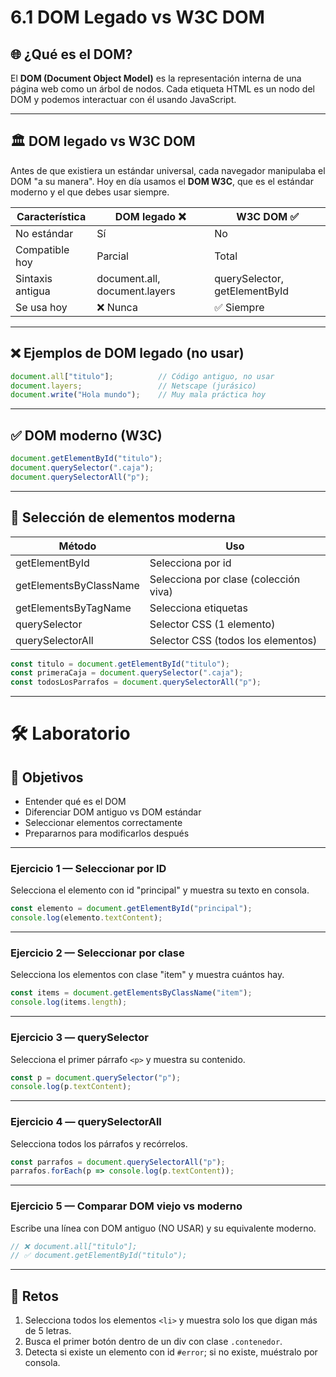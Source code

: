 # 6.1 DOM Legado vs W3C DOM

## 🌐 ¿Qué es el DOM?

El **DOM (Document Object Model)** es la representación interna de una página web como un árbol de nodos. Cada etiqueta HTML es un nodo del DOM y podemos interactuar con él usando JavaScript.

---

## 🏛️ DOM legado vs W3C DOM

Antes de que existiera un estándar universal, cada navegador manipulaba el DOM "a su manera". Hoy en día usamos el **DOM W3C**, que es el estándar moderno y el que debes usar siempre.

| Característica   | DOM legado ❌                  | W3C DOM ✅                     |
| ---------------- | ----------------------------- | ----------------------------- |
| No estándar      | Sí                            | No                            |
| Compatible hoy   | Parcial                       | Total                         |
| Sintaxis antigua | document.all, document.layers | querySelector, getElementById |
| Se usa hoy       | ❌ Nunca                       | ✅ Siempre                     |

---

## ❌ Ejemplos de DOM legado (no usar)

```js
document.all["titulo"];          // Código antiguo, no usar
document.layers;                 // Netscape (jurásico)
document.write("Hola mundo");    // Muy mala práctica hoy
```

---

## ✅ DOM moderno (W3C)

```js
document.getElementById("titulo");
document.querySelector(".caja");
document.querySelectorAll("p");
```

---

## 🧭 Selección de elementos moderna

| Método                 | Uso                                   |
| ---------------------- | ------------------------------------- |
| getElementById         | Selecciona por id                     |
| getElementsByClassName | Selecciona por clase (colección viva) |
| getElementsByTagName   | Selecciona etiquetas                  |
| querySelector          | Selector CSS (1 elemento)             |
| querySelectorAll       | Selector CSS (todos los elementos)    |

```js
const titulo = document.getElementById("titulo");
const primeraCaja = document.querySelector(".caja");
const todosLosParrafos = document.querySelectorAll("p");
```

---

# 🛠 Laboratorio

## 🎯 Objetivos

* Entender qué es el DOM
* Diferenciar DOM antiguo vs DOM estándar
* Seleccionar elementos correctamente
* Prepararnos para modificarlos después

---

### Ejercicio 1 — Seleccionar por ID

Selecciona el elemento con id "principal" y muestra su texto en consola.

```js
const elemento = document.getElementById("principal");
console.log(elemento.textContent);
```

---

### Ejercicio 2 — Seleccionar por clase

Selecciona los elementos con clase "item" y muestra cuántos hay.

```js
const items = document.getElementsByClassName("item");
console.log(items.length);
```

---

### Ejercicio 3 — querySelector

Selecciona el primer párrafo `<p>` y muestra su contenido.

```js
const p = document.querySelector("p");
console.log(p.textContent);
```

---

### Ejercicio 4 — querySelectorAll

Selecciona todos los párrafos y recórrelos.

```js
const parrafos = document.querySelectorAll("p");
parrafos.forEach(p => console.log(p.textContent));
```

---

### Ejercicio 5 — Comparar DOM viejo vs moderno

Escribe una línea con DOM antiguo (NO USAR) y su equivalente moderno.

```js
// ❌ document.all["titulo"];
// ✅ document.getElementById("titulo");
```

---

## 🚀 Retos

1. Selecciona todos los elementos `<li>` y muestra solo los que digan más de 5 letras.
2. Busca el primer botón dentro de un div con clase `.contenedor`.
3. Detecta si existe un elemento con id `#error`; si no existe, muéstralo por consola.